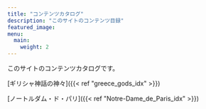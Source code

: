 ```yaml
---
title: "コンテンツカタログ"
description: "このサイトのコンテンツ目録"
featured_image: 
menu:
  main:
    weight: 2
---
```


このサイトのコンテンツカタログです。

[ギリシャ神話の神々]({{< ref "greece_gods_idx" >}})

[ノートルダム・ド・パリ]({{< ref "Notre-Dame_de_Paris_idx" >}})
